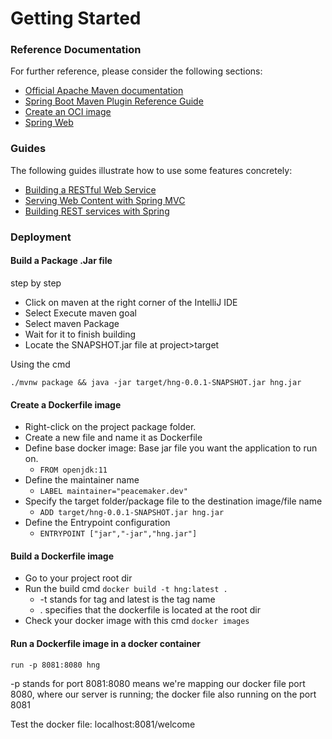 # Getting Started

### Reference Documentation

For further reference, please consider the following sections:

* [Official Apache Maven documentation](https://maven.apache.org/guides/index.html)
* [Spring Boot Maven Plugin Reference Guide](https://docs.spring.io/spring-boot/docs/2.7.5/maven-plugin/reference/html/)
* [Create an OCI image](https://docs.spring.io/spring-boot/docs/2.7.5/maven-plugin/reference/html/#build-image)
* [Spring Web](https://docs.spring.io/spring-boot/docs/2.7.5/reference/htmlsingle/#web)

### Guides

The following guides illustrate how to use some features concretely:

* [Building a RESTful Web Service](https://spring.io/guides/gs/rest-service/)
* [Serving Web Content with Spring MVC](https://spring.io/guides/gs/serving-web-content/)
* [Building REST services with Spring](https://spring.io/guides/tutorials/rest/)

### Deployment
#### Build a Package .Jar file
step by step
* Click on maven at the right corner of the IntelliJ IDE
* Select Execute maven goal
* Select maven Package
* Wait for it to finish building
* Locate the SNAPSHOT.jar file at project>target

Using the cmd

`./mvnw package && java -jar target/hng-0.0.1-SNAPSHOT.jar hng.jar`

#### Create a Dockerfile image
* Right-click on the project package folder.
* Create a new file and name it as Dockerfile
* Define base docker image: Base jar file you want the application to run on.
  * `FROM openjdk:11`
* Define the maintainer name
  * `LABEL maintainer="peacemaker.dev"`
* Specify the target folder/package file to the destination image/file name
  * `ADD target/hng-0.0.1-SNAPSHOT.jar hng.jar `
* Define the Entrypoint configuration
  * `ENTRYPOINT ["jar","-jar","hng.jar"]`

#### Build a Dockerfile image
* Go to your project root dir
* Run the build cmd
    `docker build -t hng:latest .`
  * -t stands for tag and latest is the tag name
  * . specifies that the dockerfile is located at the root dir
* Check your docker image with this cmd
    `docker images`
#### Run a Dockerfile image in a docker container
`run -p 8081:8080 hng`

-p stands for port
8081:8080 means we're mapping our docker file port 8080, where our server is running; the docker file also running on the port 8081

Test the docker file: localhost:8081/welcome